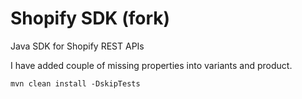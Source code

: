 # Shopify SDK (fork)

Java SDK for Shopify REST APIs

I have added couple of missing properties into variants and product.

```
mvn clean install -DskipTests
```